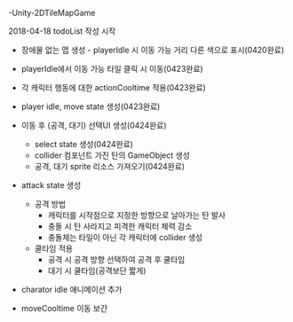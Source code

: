 -Unity-2DTileMapGame

2018-04-18 todoList 작성 시작
- 장애물 없는 맵 생성
​- playerIdle 시 이동 가능 거리 다른 색으로 표시(0420완료)
- playerIdle에서 이동 가능 타일 클릭 시 이동(0423완료)
- 각 캐릭터 행동에 대한 actionCooltime 적용(0423완료)
- player idle, move state 생성(0423완료)
- 이동 후 (공격, 대기) 선택UI 생성(0424완료)
  - select state 생성(0424완료)
  - collider 컴포넌트 가진 탄의 GameObject 생성
  - 공격, 대기 sprite 리소스 가져오기(0424완료)
- attack state 생성
  - 공격 방법
    - 캐릭터를 시작점으로 지정한 방향으로 날아가는 탄 발사
    - 충돌 시 탄 사라지고 피격한 캐릭터 체력 감소
    - 충돌체는 타일이 아닌 각 캐릭터에 collider 생성
  - 쿨타임 적용
    - 공격 시 공격 방향 선택하여 공격 후 쿨타임
    - 대기 시 쿨타임(공격보단 짧게)


- charator idle 애니메이션 추가
- moveCooltime 이동 보간
